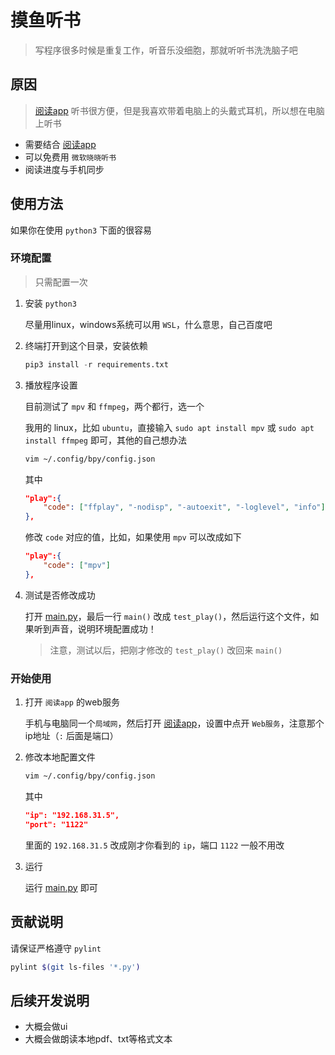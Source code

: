 # 摸鱼听书

> 写程序很多时候是重复工作，听音乐没细胞，那就听听书洗洗脑子吧

## 原因

> [阅读app](https://github.com/gedoor/legado) 听书很方便，但是我喜欢带着电脑上的头戴式耳机，所以想在电脑上听书

- 需要结合 [阅读app](https://github.com/gedoor/legado)
- 可以免费用 `微软晓晓听书`
- 阅读进度与手机同步


## 使用方法

如果你在使用 `python3` 下面的很容易

### 环境配置

> 只需配置一次

1. 安装 `python3`

    尽量用linux，windows系统可以用 `WSL`，什么意思，自己百度吧

2. 终端打开到这个目录，安装依赖

    ```python
    pip3 install -r requirements.txt
    ```

3. 播放程序设置

    目前测试了 `mpv` 和 `ffmpeg`，两个都行，选一个

    我用的 linux，比如 `ubuntu`，直接输入 `sudo apt install mpv` 或 `sudo apt install ffmpeg` 即可，其他的自己想办法

    ```bash
    vim ~/.config/bpy/config.json
    ```
    其中
    ```json
    "play":{
        "code": ["ffplay", "-nodisp", "-autoexit", "-loglevel", "info"]
    },
    ```

    修改 `code` 对应的值，比如，如果使用 `mpv` 可以改成如下

    ```json
    "play":{
        "code": ["mpv"]
    },
    ```

4. 测试是否修改成功

    打开 [main.py](main.py)，最后一行 `main()` 改成 `test_play()`，然后运行这个文件，如果听到声音，说明环境配置成功！

    > 注意，测试以后，把刚才修改的 `test_play()` 改回来 `main()`

### 开始使用

1. 打开 `阅读app` 的web服务

    手机与电脑同一个`局域网`，然后打开 [阅读app](https://github.com/gedoor/legado)，设置中点开 `Web服务`，注意那个ip地址（`:` 后面是端口）

2. 修改本地配置文件
    
    ```bash
    vim ~/.config/bpy/config.json
    ```
    其中
    ```json
    "ip": "192.168.31.5",
    "port": "1122"
    ```
    里面的 `192.168.31.5` 改成刚才你看到的 `ip`，端口 `1122` 一般不用改

3. 运行

    运行 [main.py](main.py) 即可


## 贡献说明

请保证严格遵守 `pylint`

```bash
pylint $(git ls-files '*.py')
```

## 后续开发说明

- 大概会做ui
- 大概会做朗读本地pdf、txt等格式文本
